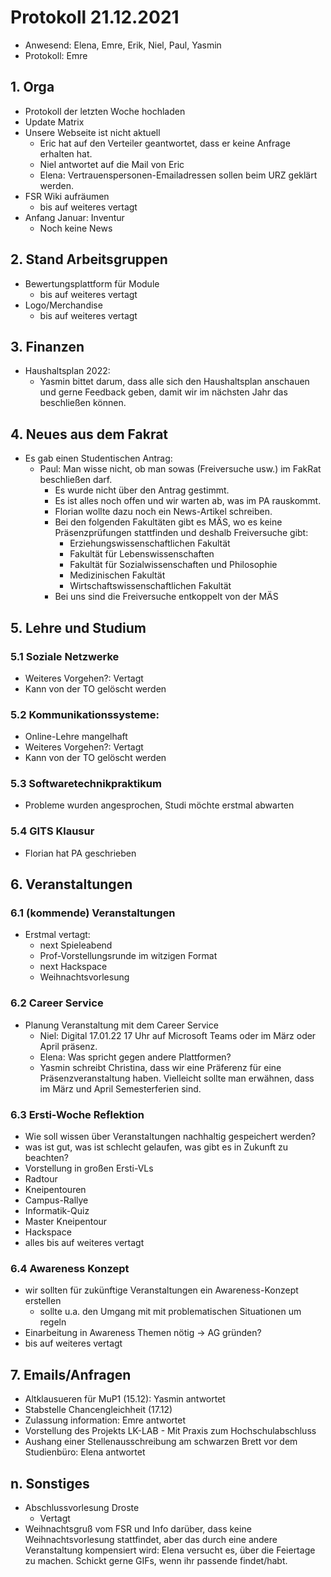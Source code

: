 ---
---

# Protokoll 21.12.2021

- Anwesend: Elena, Emre, Erik, Niel, Paul, Yasmin
- Protokoll: Emre

## 1. Orga

- Protokoll der letzten Woche hochladen
- Update Matrix
- Unsere Webseite ist nicht aktuell
  - Eric hat auf den Verteiler geantwortet, dass er keine Anfrage erhalten hat.
  - Niel antwortet auf die Mail von Eric
  - Elena: Vertrauenspersonen-Emailadressen sollen beim URZ geklärt werden.
- FSR Wiki aufräumen
  - bis auf weiteres vertagt
- Anfang Januar: Inventur
  - Noch keine News

## 2. Stand Arbeitsgruppen

- Bewertungsplattform für Module
  - bis auf weiteres vertagt
- Logo/Merchandise
  - bis auf weiteres vertagt

## 3. Finanzen

- Haushaltsplan 2022:
  - Yasmin bittet darum, dass alle sich den Haushaltsplan anschauen und gerne Feedback geben, damit wir im nächsten Jahr das beschließen können.

## 4. Neues aus dem Fakrat

- Es gab einen Studentischen Antrag:
  - Paul: Man wisse nicht, ob man sowas (Freiversuche usw.) im FakRat beschließen darf.
    - Es wurde nicht über den Antrag gestimmt.
    - Es ist alles noch offen und wir warten ab, was im PA rauskommt.
    - Florian wollte dazu noch ein News-Artikel schreiben.
    - Bei den folgenden Fakultäten gibt es MÄS, wo es keine Präsenzprüfungen stattfinden und deshalb Freiversuche gibt:
      - Erziehungswissenschaftlichen Fakultät
      - Fakultät für Lebenswissenschaften
      - Fakultät für Sozialwissenschaften und Philosophie
      - Medizinischen Fakultät
      - Wirtschaftswissenschaftlichen Fakultät
    - Bei uns sind die Freiversuche entkoppelt von der MÄS

## 5. Lehre und Studium

### 5.1 Soziale Netzwerke

- Weiteres Vorgehen?: Vertagt
- Kann von der TO gelöscht werden

### 5.2 Kommunikationssysteme:

- Online-Lehre mangelhaft
- Weiteres Vorgehen?: Vertagt
- Kann von der TO gelöscht werden

### 5.3 Softwaretechnikpraktikum

- Probleme wurden angesprochen, Studi möchte erstmal abwarten

### 5.4 GITS Klausur

- Florian hat PA geschrieben

## 6. Veranstaltungen

### 6.1 (kommende) Veranstaltungen

- Erstmal vertagt:
  - next Spieleabend
  - Prof-Vorstellungsrunde im witzigen Format
  - next Hackspace
  - Weihnachtsvorlesung

### 6.2 Career Service

- Planung Veranstaltung mit dem Career Service
  - Niel: Digital 17.01.22 17 Uhr auf Microsoft Teams oder im März oder April präsenz.
  - Elena: Was spricht gegen andere Plattformen?
  - Yasmin schreibt Christina, dass wir eine Präferenz für eine Präsenzveranstaltung haben. Vielleicht sollte man erwähnen, dass im März und April Semesterferien sind.

### 6.3 Ersti-Woche Reflektion

- Wie soll wissen über Veranstaltungen nachhaltig gespeichert werden?
- was ist gut, was ist schlecht gelaufen, was gibt es in Zukunft zu beachten?
- Vorstellung in großen Ersti-VLs
- Radtour
- Kneipentouren
- Campus-Rallye
- Informatik-Quiz
- Master Kneipentour
- Hackspace
- alles bis auf weiteres vertagt

### 6.4 Awareness Konzept

- wir sollten für zukünftige Veranstaltungen ein Awareness-Konzept erstellen
  - sollte u.a. den Umgang mit mit problematischen Situationen um regeln
- Einarbeitung in Awareness Themen nötig -> AG gründen?
- bis auf weiteres vertagt

## 7. Emails/Anfragen

- Altklausueren für MuP1 (15.12): Yasmin antwortet
- Stabstelle Chancengleichheit (17.12)
- Zulassung information: Emre antwortet
- Vorstellung des Projekts LK-LAB - Mit Praxis zum Hochschulabschluss
- Aushang einer Stellenausschreibung am schwarzen Brett vor dem Studienbüro: Elena antwortet

## n. Sonstiges

- Abschlussvorlesung Droste
  - Vertagt
- Weihnachtsgruß vom FSR und Info darüber, dass keine Weihnachtsvorlesung stattfindet, aber das durch eine andere Veranstaltung kompensiert wird: Elena versucht es, über die Feiertage zu machen. Schickt gerne GIFs, wenn ihr passende findet/habt.
